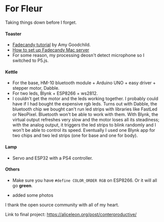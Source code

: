 # For Fleur

Taking things down before I forget.

#### Toaster

- [Fadecandy tutorial](https://www.instructables.com/How-to-Control-Addressable-LEDs-With-Fadecandy-and/) by Amy Goodchild.
- [How to set up Fadecandy Mac server](https://groups.google.com/g/fadecandy/c/FvVmTFIXn5A)
- For some reason, my processing deosn't detect microphone so I switched to P5.js. 

#### Kettle

- For the base, HM-10 bluetooth module + Arduino UNO + easy driver + stepper motor, Dabble.
- For two leds, Blynk + ESP8266 + ws2812.
- I couldn't get the motor and the leds working together. I probably could have if I had bought the expensive rgb leds. Turns out with Dabble, the bluetooth chip we bought can't run led strips with libraries like FastLed or NeoPixel. Bluetooth won't be able to work with them. With Blynk, the virtual output refreshes very slow and the motor loses all its steadiness; with the analog output, it triggers the led strips to blink randomly and I won't be able to control its speed. Eventually I used one Blynk app for two chips and two led strips (one for base and one for body).

#### Lamp

- Servo and ESP32 with a PS4 controller.



#### Others

- Make sure you have `#define COLOR_ORDER RGB` on ESP8266. Or it will all go **green**.

- added some photos



I thank the open source community with all of my heart.

Link to final project: https://aliceleon.org/post/conterproductive/